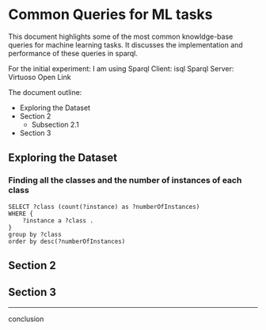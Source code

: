 # Common Queries for ML tasks 
This document highlights some of the most common knowldge-base queries for machine learning tasks. It discusses the implementation and performance of these queries in sparql.

For the initial experiment: I am using
Sparql Client: isql
Sparql Server: Virtuoso Open Link

The document outline:
* Exploring the Dataset
* Section 2
    * Subsection 2.1
* Section 3

## Exploring the Dataset

### Finding all the classes and the number of instances of each class

```sparql
SELECT ?class (count(?instance) as ?numberOfInstances) 
WHERE {
    ?instance a ?class .
}
group by ?class
order by desc(?numberOfInstances)
```

## Section 2

## Section 3


***
conclusion